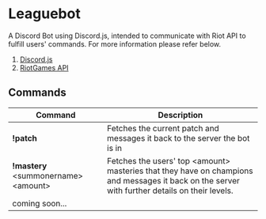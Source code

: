 # Leaguebot
A Discord Bot using Discord.js, intended to communicate with Riot API to fulfill users' commands. For more information please refer below.

1. [Discord.js](https://discord.js.org/#/docs/main/stable/general/welcome)
2. [RiotGames API](https://developer.riotgames.com/)

## Commands

| Command | Description |
| ----------- | ----------- |
| **!patch**  |Fetches the current patch and messages it back to the server the bot is in |
| **!mastery** \<summonername> \<amount>|Fetches the users' top \<amount> masteries that they have on champions and messages it back on the server with further details on their levels.|
|coming soon...||


